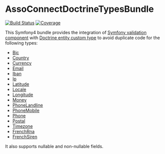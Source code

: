 # AssoConnectDoctrineTypesBundle

[![Build Status](https://travis-ci.org/assoconnect/doctrine-types-bundle.svg?branch=master)](https://travis-ci.org/assoconnect/doctrine-types-bundle)
[![Coverage](https://sonarcloud.io/api/project_badges/measure?project=assoconnect_doctrine-types-bundle&metric=coverage)](https://sonarcloud.io/dashboard?id=assoconnect_doctrine-types-bundle)

This Symfony4 bundle provides the integration of [Symfony validation component](https://symfony.com/doc/current/validation.html) with [Doctrine entity custom type](https://www.doctrine-project.org/projects/doctrine-orm/en/2.6/cookbook/custom-mapping-types.html) to avoid duplicate code for the following types:
- [Bic](/src/Doctrine/DBAL/Types/BicType.php)
- [Country](/src/Doctrine/DBAL/Types/CountryType.php)
- [Currency](/src/Doctrine/DBAL/Types/CurrencyType.php)
- [Email](/src/Doctrine/DBAL/Types/EmailType.php)
- [Iban](/src/Doctrine/DBAL/Types/IbanType.php)
- [Ip](/src/Doctrine/DBAL/Types/IpType.php)
- [Latitude](/src/Doctrine/DBAL/Types/LatitudeType.php)
- [Locale](/src/Doctrine/DBAL/Types/LocaleType.php)
- [Longitude](/src/Doctrine/DBAL/Types/LongitudeType.php)
- [Money](/src/Doctrine/DBAL/Types/MoneyType.php)
- [PhoneLandline](/src/Doctrine/DBAL/Types/PhoneLandlineType.php)
- [PhoneMobile](/src/Doctrine/DBAL/Types/PhoneMobileType.php)
- [Phone](/src/Doctrine/DBAL/Types/PhoneType.php)
- [Postal](/src/Doctrine/DBAL/Types/PostalType.php)
- [Timezone](/src/Doctrine/DBAL/Types/TimezoneType.php)
- [FrenchRna](/src/Doctrine/DBAL/Types/FrenchRnaType.php)
- [FrenchSiren](/src/Doctrine/DBAL/Types/FrenchSirenType.php)

It also supports nullable and non-nullable fields.
